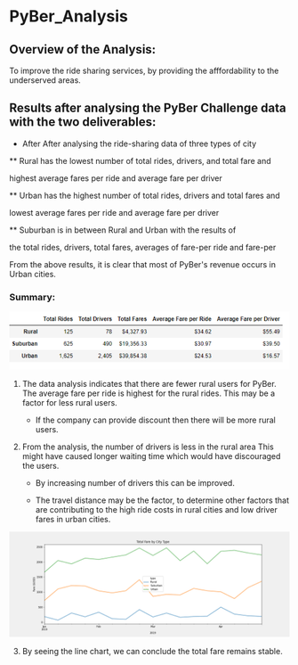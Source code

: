 # PyBer_Analysis

## Overview of the Analysis:

To improve the ride sharing services, by providing the afffordability to the underserved areas.


## Results after analysing the PyBer Challenge data with the two deliverables:


* After After analysing the ride-sharing data of three types of city 

** Rural has the lowest number of total rides, drivers, and total fare and 
 
 highest average fares per ride and average fare per driver

** Urban has the highest number of total rides, drivers and total fares and 
 
  lowest average fares per ride and average fare per driver
 
** Suburban is in between Rural and Urban with the results of 

 the total rides, drivers, total fares, averages of fare-per ride and fare-per
  
 From the above results, it is clear that most of PyBer's revenue occurs in Urban cities.
 
 
  
 ### Summary:
 
 ![plot1](Images/summary_dataframe.png)

1. The data analysis indicates that there are fewer rural users for PyBer.
The average fare per ride is highest for the rural rides.
This may be a factor for less rural users. 
   * If the company can provide discount then there will be more rural users.  
 
2. From the analysis, the number of drivers is less in the rural area 
This might have caused longer waiting time which would have discouraged the users. 
   *  By increasing number of drivers this can be improved.
  
   *  The travel distance may be the factor, to determine other factors that are 
 contributing to the high ride costs in rural cities and low driver fares in urban cities.
  
  ![plot2](Images/PyBer_weekly_fare_summary.png)
  
  
  3. By seeing the line chart, we can conclude the total fare remains stable.
